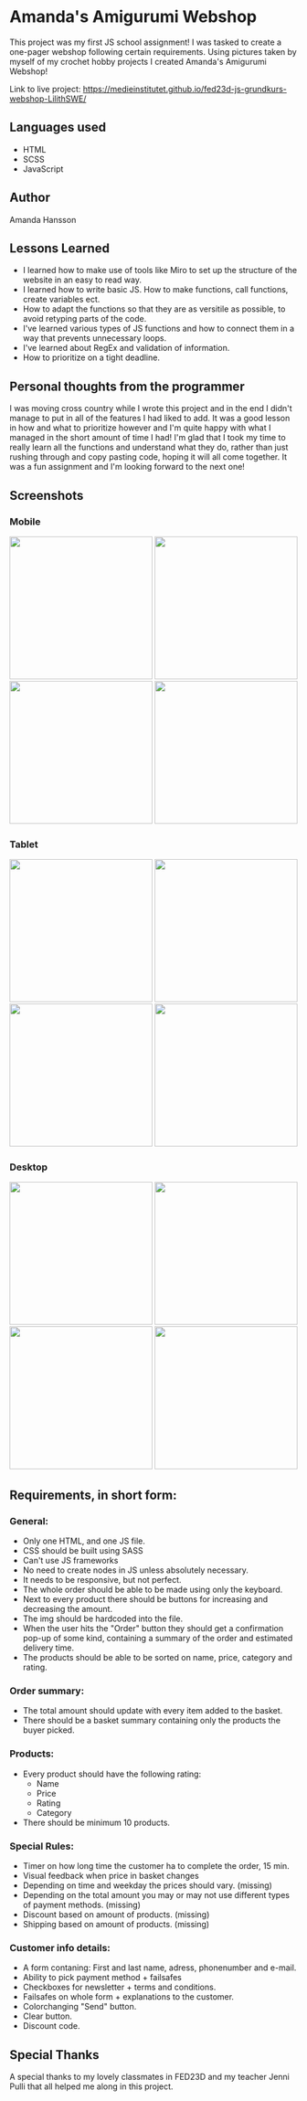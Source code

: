 # Amanda's Amigurumi Webshop

This project was my first JS school assignment! I was tasked to create a one-pager webshop following certain requirements. Using pictures taken by myself of my crochet hobby projects I created Amanda's Amigurumi Webshop!

Link to live project: https://medieinstitutet.github.io/fed23d-js-grundkurs-webshop-LilithSWE/

## Languages used

- HTML
- SCSS
- JavaScript

## Author

Amanda Hansson

## Lessons Learned

- I learned how to make use of tools like Miro to set up the structure of the website in an easy to read way.
- I learned how to write basic JS. How to make functions, call functions, create variables ect.
- How to adapt the functions so that they are as versitile as possible, to avoid retyping parts of the code.
- I've learned various types of JS functions and how to connect them in a way that prevents unnecessary loops.
- I've learned about RegEx and validation of information.
- How to prioritize on a tight deadline.

## Personal thoughts from the programmer

I was moving cross country while I wrote this project and in the end I didn't manage to put in all of the features I had liked to add. It was a good lesson in how and what to prioritize however and I'm quite happy with what I managed in the short amount of time I had! I'm glad that I took my time to really learn all the functions and understand what they do, rather than just rushing through and copy pasting code, hoping it will all come together. It was a fun assignment and I'm looking forward to the next one!

## Screenshots

### Mobile

<img src= "assets\screenshot\mobile_screenshot_1.png" width="250">
<img src= "assets\screenshot\mobile_screenshot_2.png" width="250">
<img src= "assets\screenshot\mobile_screenshot_3.png" width="250">
<img src= "assets\screenshot\mobile_screenshot_4.png" width="250">

### Tablet

<img src= "assets\screenshot\tablet_screenshot_1.png" width="250">
<img src= "assets\screenshot\tablet_screenshot_2.png" width="250">
<img src= "assets\screenshot\tablet_screenshot_3.png" width="250">
<img src= "assets\screenshot\tablet_screenshot_4.png" width="250">

### Desktop

<img src= "assets\screenshot\desktop_screenshot_1.png" width="250">
<img src= "assets\screenshot\desktop_screenshot_2.png" width="250">
<img src= "assets\screenshot\desktop_screenshot_3.png" width="250">
<img src= "assets\screenshot\desktop_screenshot_4.png" width="250">

## Requirements, in short form:

### General:

- Only one HTML, and one JS file.
- CSS should be built using SASS
- Can't use JS frameworks
- No need to create nodes in JS unless absolutely necessary.
- It needs to be responsive, but not perfect.
- The whole order should be able to be made using only the keyboard.
- Next to every product there should be buttons for increasing and decreasing the amount.
- The img should be hardcoded into the file.
- When the user hits the "Order" button they should get a confirmation pop-up of some kind, containing a summary of the order and estimated delivery time.
- The products should be able to be sorted on name, price, category and rating.

### Order summary:

- The total amount should update with every item added to the basket.
- There should be a basket summary containing only the products the buyer picked.

### Products:

- Every product should have the following rating:
  - Name
  - Price
  - Rating
  - Category
- There should be minimum 10 products.

### Special Rules:

- Timer on how long time the customer ha to complete the order, 15 min.
- Visual feedback when price in basket changes
- Depending on time and weekday the prices should vary. (missing)
- Depending on the total amount you may or may not use different types of payment methods. (missing)
- Discount based on amount of products. (missing)
- Shipping based on amount of products. (missing)

### Customer info details:

- A form contaning: First and last name, adress, phonenumber and e-mail.
- Ability to pick payment method + failsafes
- Checkboxes for newsletter + terms and conditions.
- Failsafes on whole form + explanations to the customer.
- Colorchanging "Send" button.
- Clear button.
- Discount code.

## Special Thanks

A special thanks to my lovely classmates in FED23D and my teacher Jenni Pulli that all helped me along in this project.
